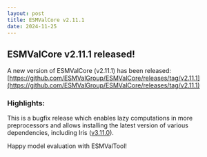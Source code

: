 ```yaml
---
layout: post
title: ESMValCore v2.11.1
date: 2024-11-25
---
```


## ESMValCore v2.11.1 released!

A new version of ESMValCore (v2.11.1) has been released:
[https://github.com/ESMValGroup/ESMValCore/releases/tag/v2.11.1](https://github.com/ESMValGroup/ESMValCore/releases/tag/v2.11.1)

### Highlights:

This is a bugfix release which enables lazy computations in more preprocessors and allows installing the latest version of various dependencies, including Iris ([v3.11.0](https://github.com/SciTools/iris/releases/tag/v3.11.0)).

Happy model evaluation with ESMValTool!
